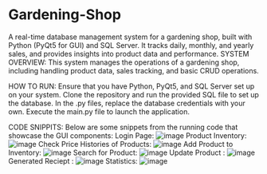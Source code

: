 # Gardening-Shop
A real-time database management system for a gardening shop, built with Python (PyQt5 for GUI) and SQL Server. It tracks daily, monthly, and yearly sales, and provides insights into product data and performance.
SYSTEM OVERVIEW:
This system manages the operations of a gardening shop, including handling product data, sales tracking, and basic CRUD operations.

HOW TO RUN:
Ensure that you have Python, PyQt5, and SQL Server set up on your system.
Clone the repository and run the provided SQL file to set up the database.
In the .py files, replace the database credentials with your own.
Execute the main.py file to launch the application.

CODE SNIPPITS:
Below are some snippets from the running code that showcase the GUI components:
Login Page:
![image](https://github.com/user-attachments/assets/fcad4d20-1023-4870-a62a-a63e08e7b7fd)
Product Inventory:
![image](https://github.com/user-attachments/assets/afccf479-bfe0-40d8-9c15-09c6ca2617e5)
Check Price Histories of Products:
![image](https://github.com/user-attachments/assets/5118c7c6-91c4-402e-af35-dbd5204d8503)
Add Product to Inventory:
![image](https://github.com/user-attachments/assets/03015f56-2377-434b-82f6-a6791990aa20)
Search for Product:
![image](https://github.com/user-attachments/assets/c41eccce-7e70-4410-8860-762bf05bf106)
Update Product :
![image](https://github.com/user-attachments/assets/51f14b4d-4bf0-4176-b4fd-aca73a706568)
Generated Reciept :
![image](https://github.com/user-attachments/assets/b67caf32-1062-42a8-af77-a09abacb275b)
Statistics:
![image](https://github.com/user-attachments/assets/d16e26ca-5d84-4a7d-bd10-09b563a9c3b7)








